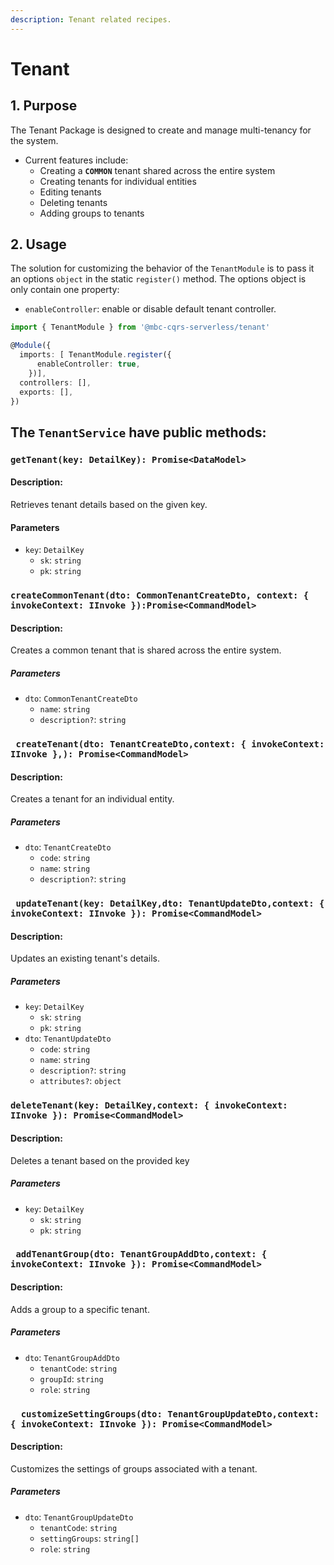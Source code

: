 ```yaml
---
description: Tenant related recipes.
---
```


# Tenant

## 1. Purpose

The Tenant Package is designed to create and manage multi-tenancy for the system.
- Current features include:
  - Creating a **`COMMON`** tenant shared across the entire system
  - Creating tenants for individual entities
  - Editing tenants
  - Deleting tenants
  - Adding groups to tenants
## 2. Usage

The solution for customizing the behavior of the `TenantModule` is to pass it an options `object` in the static `register()` method. The options object is only contain one property:

- `enableController`: enable or disable default tenant controller.


```ts 
import { TenantModule } from '@mbc-cqrs-serverless/tenant'

@Module({
  imports: [ TenantModule.register({
      enableController: true,
    })],
  controllers: [],
  exports: [],
})
```
## The `TenantService` have public methods:


### `getTenant(key: DetailKey): Promise<DataModel>`
#### **Description**:
Retrieves tenant details based on the given key.

#### **Parameters**
- `key`: `DetailKey`
  - `sk`: `string`
  - `pk`: `string`

### `createCommonTenant(dto: CommonTenantCreateDto, context: { invokeContext: IInvoke }):Promise<CommandModel>`
#### **Description**:
Creates a common tenant that is shared across the entire system.

##### Parameters
- `dto`: `CommonTenantCreateDto`
  - `name`: `string`
  - `description?`: `string` 

### ` createTenant(dto: TenantCreateDto,context: { invokeContext: IInvoke },): Promise<CommandModel>`
#### **Description**:
Creates a tenant for an individual entity.

##### Parameters
- `dto`: `TenantCreateDto`
  - `code`: `string`
  - `name`: `string`
  - `description?`: `string` 

### ` updateTenant(key: DetailKey,dto: TenantUpdateDto,context: { invokeContext: IInvoke }): Promise<CommandModel>`
#### **Description**:
Updates an existing tenant's details.

##### Parameters
- `key`: `DetailKey`
  - `sk`: `string`
  - `pk`: `string`
- `dto`: `TenantUpdateDto`
  - `code`: `string`
  - `name`: `string`
  - `description?`: `string` 
  - `attributes?`: `object`

###  `deleteTenant(key: DetailKey,context: { invokeContext: IInvoke }): Promise<CommandModel>`
#### **Description**:
Deletes a tenant based on the provided key
##### Parameters
- `key`: `DetailKey`
  - `sk`: `string`
  - `pk`: `string`

### ` addTenantGroup(dto: TenantGroupAddDto,context: { invokeContext: IInvoke }): Promise<CommandModel>`
#### **Description**:
Adds a group to a specific tenant.
##### Parameters
- `dto`: `TenantGroupAddDto`
  - `tenantCode`: `string`
  - `groupId`: `string`
  - `role`: `string` 

### `  customizeSettingGroups(dto: TenantGroupUpdateDto,context: { invokeContext: IInvoke }): Promise<CommandModel>`
#### **Description**:
Customizes the settings of groups associated with a tenant.
##### Parameters
- `dto`: `TenantGroupUpdateDto`
  - `tenantCode`: `string`
  - `settingGroups`: `string[]`
  - `role`: `string` 
